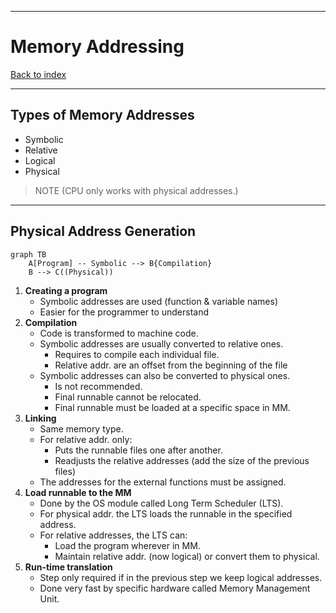 
---
# Memory Addressing

[Back to index](../index.md)

---
## Types of Memory Addresses
- Symbolic
- Relative
- Logical
- Physical
> NOTE
> (CPU only works with physical addresses.)
---
## Physical Address Generation

```mermaid
graph TB
    A[Program] -- Symbolic --> B{Compilation}
    B --> C((Physical))

```

1. **Creating a program**
	- Symbolic addresses are used (function & variable names)
	- Easier for the programmer to understand
2. **Compilation**
	- Code is transformed to machine code.
	- Symbolic addresses are usually converted to relative ones.
		- Requires to compile each individual file.
		- Relative addr. are an offset from the beginning of the file
	- Symbolic addresses can also be converted to physical ones.
		- Is not recommended.
		- Final runnable cannot be relocated.
		- Final runnable must be loaded at a specific space in MM.
3. **Linking**
	- Same memory type.
	- For relative addr. only:
		- Puts the runnable files one after another.
		- Readjusts the relative addresses (add the size of the previous files)
	- The addresses for the external functions must be assigned.
5. **Load runnable to the MM**
	- Done by the OS module called Long Term Scheduler (LTS).
	- For physical addr. the LTS loads the runnable in the specified address.
	- For relative addresses, the LTS can:
		- Load the program wherever in MM.
		- Maintain relative addr. (now logical) or convert them to physical.
7. **Run-time translation**
	- Step only required if in the previous step we keep logical addresses.
	- Done very fast by specific hardware called Memory Management Unit.
